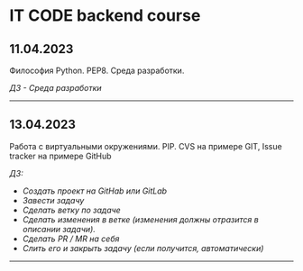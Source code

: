 <h1>IT CODE backend course</h1>

<h2>11.04.2023</h2>
<p>Философия Python. PEP8. Среда разработки.</p>
<p ><i>	ДЗ - Среда разработки</i></p>

<hr>

<h2>13.04.2023</h2>
<p>Работа с виртуальными окружениями. PIP. CVS на примере GIT, Issue tracker на примере GitHub</p>
<p><i>	ДЗ:</i></p>
<i>		
<ul>
            <li>Создать проект на GitHab или GitLab</li>
            <li>Завести задачу</li>
            <li>Сделать ветку по задаче</li>
            <li>Сделать изменения в ветке (изменения должны отразится в описании задачи).</li>
            <li>Сделать PR / MR на себя</li>
            <li>Слить его и закрыть задачу (если получится, автоматически)</li>
</ul> 
</i>	
<hr>

